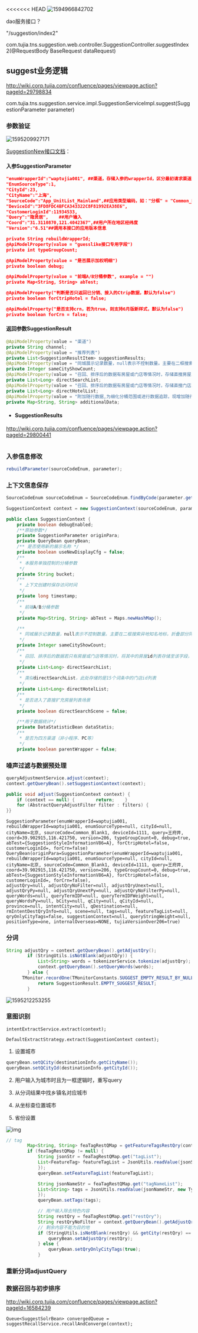 <<<<<<< HEAD
![1594966842702](C:\Users\lelec_1.TUJIA\AppData\Roaming\Typora\typora-user-images\1594966842702.png)

dao服务接口？



"/suggestion/index2"

com.tujia.tns.suggestion.web.controller.SuggestionController.suggestIndex2(@RequestBody BaseRequest<SuggestionParameter> dataRequest)



## suggest业务逻辑

http://wiki.corp.tujia.com/confluence/pages/viewpage.action?pageId=29798834

com.tujia.tns.suggestion.service.impl.SuggestionServiceImpl.suggest(SuggestionParameter parameter)

### 参数验证

![1595209927171](C:\Users\lelec_1.TUJIA\AppData\Roaming\Typora\typora-user-images\1595209927171.png)

[SuggestionNew接口文档](http://wiki.corp.tujia.com/confluence/pages/viewpage.action?pageId=29800441)：

#### 入参SuggestionParameter

```json
"enumWrapperId":"waptujia001", ##渠道，存储入参的wrapperId，区分最初请求渠道的功能，如判断是否进入6月版
"EnumSourceType":1,
"CityId":23,
"CityName":"上海",
"SourceCode":"App_UnitList_Mainland",##应用类型编码，如："分框" = "Common_Blank2_Mainland"
"DeviceId":"3FD8FDC4BFCA343322C8F81992EA38E6",
"CustomerLoginId":11934533,
"Query":"隐贤居",    ##用户输入
"Coord":"31.3110870,121.4042367",##用户所在地区经纬度
"Version":"6.51"##调用本接口的应用版本信息

private String rebuildWrapperId;
@ApiModelProperty(value = "guesslike接口专用字段")
private int typeGroupCount;

@ApiModelProperty(value = "是否展示加权明细")
private boolean debug;

@ApiModelProperty(value = "前端A/B分桶参数", example = "")
private Map<String, String> abTest;

@ApiModelProperty("判断是否只返回已分销、接入的Ctrip数据，默认为false")
private boolean forCtripHotel = false;

@ApiModelProperty("是否支持crn，若为true，则支持6月版新样式，默认为false")
private boolean forCrn = false;
```

#### 返回参数SuggestionResult

```java
@ApiModelProperty(value = "渠道")
private String channel;
@ApiModelProperty(value = "推荐列表")
private List<SuggestionResultItem> suggestionResults;
@ApiModelProperty(value = "同城展示记录数量，null表示不控制数量。主要在二框搜索异地知名地标，折叠部分同城房屋门店展示")
private Integer sameCityShowCount;
@ApiModelProperty(value = "召回、排序后的数据有房屋或门店等情况时，存储直搜房屋id列表")
private List<Long> directSearchList;
@ApiModelProperty(value = "召回、排序后的数据有房屋或门店等情况时，存储直搜门店id列表")
private List<Long> directHotelList;
@ApiModelProperty(value = "附加随行数据,为细化分桶范围或进行数据追踪，现增加随行数据，处理更为灵活。")
private Map<String, String> additionalData;
```

- #### SuggestionResults

http://wiki.corp.tujia.com/confluence/pages/viewpage.action?pageId=29800441

```java

```



### 入参信息修改

```java
rebuildParameter(sourceCodeEnum, parameter);
```

### 上下文信息保存

```java
SourceCodeEnum sourceCodeEnum = SourceCodeEnum.findByCode(parameter.getSourceCode());
```

```java
SuggestionContext context = new SuggestionContext(sourceCodeEnum, parameter);
```

```java
public class SuggestionContext {
    private boolean debugEnabled;
    /**原始参数*/
    private SuggestionParameter originPara;
    private QueryBean queryBean;
    /** 是否使用新的展示名称 */
    private boolean useNewDisplayCfg = false;
    /**
     * 本服务单独控制的分桶参数
     */
    private String bucket;
    /**
     * 上下文创建时保存访问时间
     */
    private long timestamp;
    /**
     * 前端A/B分桶参数
     */
    private Map<String, String> abTest = Maps.newHashMap();

    /**
     * 同城展示记录数量，null表示不控制数量。主要在二框搜索异地知名地标，折叠部分同城房屋门店展示
     */
    private Integer sameCityShowCount;
    /**
     * 召回、排序后的数据若只有房屋或门店等情况时，将其中的房屋id列表存储至该字段，用于用户点击直搜时传至列表页展示房屋
     */
    private List<Long> directSearchList;
    /**
     * 类似directSearchList，此处存储的是15个词条中的门店id列表
     */
    private List<Long> directHotelList;
    /**
     * 是否进入了直搜扩充房屋列表场景
     */
    private boolean directSearchScene = false;

    /**用于数据统计*/
    private DataStatisticBean dataStatis;
    /**
     * 是否为四方渠道（非小程序、PC等）
     */
    private boolean parentWrapper = false;
```



### 噪声过滤与数据预处理

```java
queryAdjustmentService.adjust(context);
context.getQueryBean().setSuggestionContext(context);
```

```java
public void adjust(SuggestionContext context) {    
    if (context == null) {        return;    }    
    for (AbstractQueryAdjustFilter filter : filters) {        			    		filter.adjust(context);    
}}
```



```
SuggestionParameter(enumWrapperId=waptujia001, rebuildWrapperId=waptujia001, enumSourceType=null, cityId=null, cityName=北京, sourceCode=Common_Blank1, deviceId=1111, query=王府井, coord=39.902915,116.421750, version=206, typeGroupCount=0, debug=true, abTest={SuggestionStyleInformationV86=A}, forCtripHotel=false, customerLoginId=, forCrn=false)
QueryBean(originPara=SuggestionParameter(enumWrapperId=waptujia001, rebuildWrapperId=waptujia001, enumSourceType=null, cityId=null, cityName=北京, sourceCode=Common_Blank1, deviceId=1111, query=王府井, coord=39.902915,116.421750, version=206, typeGroupCount=0, debug=true, abTest={SuggestionStyleInformationV86=A}, forCtripHotel=false, customerLoginId=, forCrn=false), 
adjustQry=null, adjustQryNoFilter=null, adjustQryUnext=null, adjustQryPy=null, adjustQryUnextPy=null, adjustQryNoFilterPy=null, queryWords=null, queryTermIDF=null, queryTermIDFWeight=null, queryWordsPy=null, bCity=null, qCity=null, qCityId=null, province=null, intentCity=null, qDestination=null, rmIntentDestQryInfo=null, scene=null, tags=null, featureTagList=null, qryOnlyCityTags=false, suggestionContext=null, queryStringWeight=null, positionType=one, internalOverseas=NONE, tujiaVersionOver206=true)
```

### 分词

```java
String adjustQry = context.getQueryBean().getAdjustQry();
        if (StringUtils.isNotBlank(adjustQry)) {
            List<String> words = tokenizerService.tokenize(adjustQry);
            context.getQueryBean().setQueryWords(words);
        } else {
      TMonitor.recordOne(TMonitorConstants.SUGGEST_EMPTY_RESULT_BY_NULL_INPUT);
            return SuggestionResult.EMPTY_SUGGEST_RESULT;
        }
```

![1595212253255](C:\Users\lelec_1.TUJIA\AppData\Roaming\Typora\typora-user-images\1595212253255.png)

### 意图识别

```
intentExtractService.extract(context);
```

```
DefaultExtractStrategy.extract(SuggestionContext context);
```

1. 设置城市

```java
queryBean.setQCity(destinationInfo.getCityName());
queryBean.setQCityId(destinationInfo.getCityId());
```

2. 用户输入为城市时且为一框逻辑时，重写query



3. 从分词结果中找乡镇名对应城市



4. 从坐标查位置城市



5. 省份设置



 ![img](http://wiki.corp.tujia.com/confluence/download/attachments/29798834/%E7%89%B9%E8%89%B2%E6%8F%90%E5%8F%96.png?version=1&modificationDate=1566819979000&api=v2) 

```java
// tag
        Map<String, String> feaTagRestQMap = getFeatureTagsRestQry(context);
        if (feaTagRestQMap != null) {
            String jsonStr = feaTagRestQMap.get("tagList");
            List<FeatureTag> featureTagList = JsonUtils.readValue(jsonStr, new TypeReference<List<FeatureTag>>() {
            });
            queryBean.setFeatureTagList(featureTagList);

            String jsonNameStr = feaTagRestQMap.get("tagNameList");
            List<String> tags = JsonUtils.readValue(jsonNameStr, new TypeReference<List<String>>() {
            });
            queryBean.setTags(tags);

            // 用户输入除去特色内容
            String restQry = feaTagRestQMap.get("restQry");
            String restQryNoFilter = context.getQueryBean().getAdjustQryNoFilter();
            // 剩余内容不能为目的地
            if (StringUtils.isNotBlank(restQry) && getCity(restQry) == null && getCity(restQryNoFilter) == null) {
                queryBean.setAdjustQry(restQry);
            } else {
                queryBean.setQryOnlyCityTags(true);
            }
```



### 重新分词adjustQuery





### 数据召回与初步排序

http://wiki.corp.tujia.com/confluence/pages/viewpage.action?pageId=16584239

```
Queue<SuggestSolrBean> convergedQueue = suggestRecallService.recallAndConverge(context);
```
